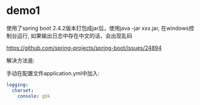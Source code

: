 # demo1

使用了spring boot 2.4.2版本打包成jar后，使用java -jar xxx.jar, 在windows控制台运行, 如果输出日志中存在中文的话，会出现乱码

https://github.com/spring-projects/spring-boot/issues/24894

解决方法是:

手动在配置文件application.yml中加入:

```yaml
logging:
  charset:
    console: gbk
```
